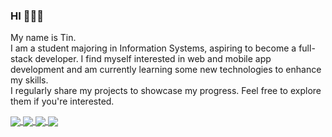 ### HI 👋👋👋
My name is Tin.  
I am a student majoring in Information Systems, aspiring to become a full-stack developer. I find myself interested in web and mobile app development and am currently learning some new technologies to enhance my skills.   
I regularly share my projects to showcase my progress. Feel free to explore them if you're interested.

<a href="https://github.com/AST-tnbt/Online_Diary_Fontend">
  <!-- Change the `github-readme-stats.anuraghazra1.vercel.app` to `github-readme-stats.vercel.app`  -->
  <img align="center" src="https://github-readme-stats.anuraghazra1.vercel.app/api/pin/?username=AST-tnbt&repo=Online_Diary_Fontend&theme=radical" />
</a>    
<a href="https://github.com/AST-tnbt/Online_Diary_Backend">
  <!-- Change the `github-readme-stats.anuraghazra1.vercel.app` to `github-readme-stats.vercel.app`  -->
  <img align="center" src="https://github-readme-stats.anuraghazra1.vercel.app/api/pin/?username=AST-tnbt&repo=Online_Diary_Backend&theme=radical" />
</a>    
<a href="https://github.com/AST-tnbt/Clinic_Management">
  <!-- Change the `github-readme-stats.anuraghazra1.vercel.app` to `github-readme-stats.vercel.app`  -->
  <img align="center" src="https://github-readme-stats.anuraghazra1.vercel.app/api/pin/?username=AST-tnbt&repo=Clinic_Management&theme=radical" />
</a>    
<a href="https://github.com/AST-tnbt/Introduction-Website">
  <!-- Change the `github-readme-stats.anuraghazra1.vercel.app` to `github-readme-stats.vercel.app`  -->
  <img align="center" src="https://github-readme-stats.anuraghazra1.vercel.app/api/pin/?username=AST-tnbt&repo=Introduction_Website&theme=radical" />
</a>    
